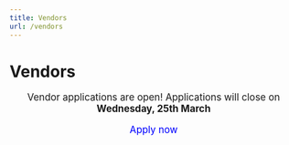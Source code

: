 ```yaml
---
title: Vendors
url: /vendors
---
```


# Vendors

<div style="text-align: center; font-size: 1.2em">
<p>Vendor applications are open! Applications will close on <strong>Wednesday, 25th March</strong></p>
<p><a href="https://forms.gle/ahD8fwGHH49zTjzR6" style="text-decoration: none; color: blue;">Apply now</a></p>
</div>

